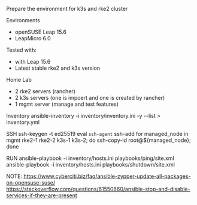 Prepare the environment for k3s and rke2 cluster

Environments
- openSUSE Leap 15.6
- LeapMicro 6.0

Tested with:
- with Leap 15.6
- Latest stable rke2 and k3s version

Home Lab
- 2 rke2 servers (rancher)
- 2 k3s servers (one is impoert and one is created by rancher)
- 1 mgmt server (manage and test features)

Inventory
ansible-inventory -i inventory/inventory.ini -y --list > inventory.yml

SSH
ssh-keygen -t ed25519
eval `ssh-agent`
ssh-add
for managed_node in mgmt rke2-1 rke2-2 k3s-1 k3s-2; do ssh-copy-id root@${managed_node}; done

RUN
ansible-playbook -i inventory/hosts.ini playbooks/ping/site.xml
ansible-playbook -i inventory/hosts.ini playbooks/shutdown/site.xml

NOTE:
https://www.cyberciti.biz/faq/ansible-zypper-update-all-packages-on-opensuse-suse/
https://stackoverflow.com/questions/61550860/ansible-stop-and-disable-services-if-they-are-present